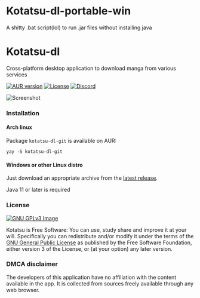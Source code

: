 # Kotatsu-dl-portable-win

A shitty .bat script(lol) to run .jar files without installing java

# Kotatsu-dl

Cross-platform desktop application to download manga from various services

[![AUR version](https://img.shields.io/aur/version/kotatsu-dl-git)](https://aur.archlinux.org/packages/kotatsu-dl-git) [![License](https://img.shields.io/github/license/nv95/Kotatsu)](https://github.com/nv95/kotatsu-dl/blob/master/LICENSE) [![Discord](https://img.shields.io/discord/898363402467045416?color=5865f2&label=discord)](https://discord.gg/NNJ5RgVBC5)

![Screenshot](metadata/scr1.png)

### Installation

#### Arch linux

Package `kotatsu-dl-git` is available on AUR:

```shell
yay -S kotatsu-dl-git
```

#### Windows or other Linux distro

Just download an appropriate archive from the [latest release](https://github.com/nv95/kotatsu-dl/releases/latest).

Java 11 or later is required

### License
[![GNU GPLv3 Image](https://www.gnu.org/graphics/gplv3-127x51.png)](http://www.gnu.org/licenses/gpl-3.0.en.html)

Kotatsu is Free Software: You can use, study share and improve it at your
will. Specifically you can redistribute and/or modify it under the terms of the
[GNU General Public License](https://www.gnu.org/licenses/gpl.html) as
published by the Free Software Foundation, either version 3 of the License, or
(at your option) any later version.

### DMCA disclaimer

The developers of this application have no affiliation with the content available in the app. It is collected from sources freely available through any web browser.
